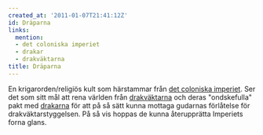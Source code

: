 ```yaml
---
created_at: '2011-01-07T21:41:12Z'
id: Dräparna
links:
  mention:
  - det coloniska imperiet
  - drakar
  - drakväktarna
title: Dräparna
---
```


En krigarorden/religiös kult som härstammar från [det coloniska imperiet]. Ser det som sitt mål att
rena världen från [drakväktarna] och deras "ondskefulla" pakt med [drakarna] för att på så sätt
kunna mottaga gudarnas förlåtelse för drakväktarstyggelsen. På så vis hoppas de kunna återupprätta
Imperiets forna glans.

  [det coloniska imperiet]: det_coloniska_imperiet
  [drakväktarna]: drakväktarna
  [drakarna]: drakar
